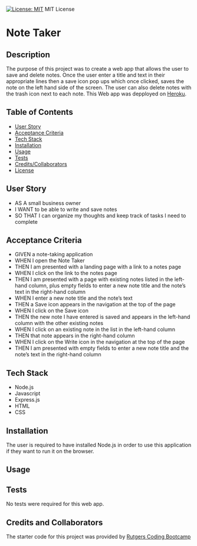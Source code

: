 [![License: MIT](https://img.shields.io/badge/License-MIT-blue.svg)](https://opensource.org/licenses/MIT)
MIT License

# Note Taker

## Description

The purpose of this project was to create a web app that allows the user to save and delete notes. Once the user enter a title and text in their appropriate lines then a save icon pop ups which once clicked, saves the note on the left hand side of the screen. The user can also delete notes with the trash icon next to each note. This Web app was depployed on [Heroku](https://serene-bastion-58110.herokuapp.com/).

## Table of Contents

- [User Story](#user-story)
- [Acceptance Criteria](#acceptance-criteria)
- [Tech Stack](#tech-stack)
- [Installation](#installation)
- [Usage](#usage)
- [Tests](#tests)
- [Credits/Collaborators](#credits-and-collaborators)
- [License](#license)

## **User Story**

- AS A small business owner
- I WANT to be able to write and save notes
- SO THAT I can organize my thoughts and keep track of tasks I need to complete

## **Acceptance Criteria**

- GIVEN a note-taking application
- WHEN I open the Note Taker
- THEN I am presented with a landing page with a link to a notes page
- WHEN I click on the link to the notes page
- THEN I am presented with a page with existing notes listed in the left-hand column, plus empty fields to enter a new note title and the note’s text in the right-hand column
- WHEN I enter a new note title and the note’s text
- THEN a Save icon appears in the navigation at the top of the page
- WHEN I click on the Save icon
- THEN the new note I have entered is saved and appears in the left-hand column with the other existing notes
- WHEN I click on an existing note in the list in the left-hand column
- THEN that note appears in the right-hand column
- WHEN I click on the Write icon in the navigation at the top of the page
- THEN I am presented with empty fields to enter a new note title and the note’s text in the right-hand column

## Tech Stack

- Node.js
- Javascript
- Express.js
- HTML
- CSS

## Installation

The user is required to have installed Node.js in order to use this application if they want to run it on the browser.

## Usage


## Tests

No tests were required for this web app.

## Credits and Collaborators

The starter code for this project was provided by [Rutgers Coding Bootcamp](https://github.com/coding-boot-camp/miniature-eureka)
